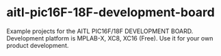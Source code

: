 # aitl-pic16F-18F-development-board
Example projects for the AITL PIC16F/18F DEVELOPMENT BOARD. Development platform is MPLAB-X, XC8, XC16 (Free). Use it for your own product development.
